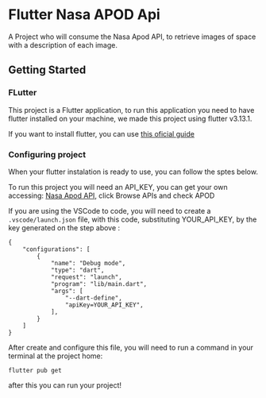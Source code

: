 # Flutter Nasa APOD Api

A Project who will consume the Nasa Apod API, to retrieve images of space with a description of each image.

## Getting Started

### FLutter
This project is a Flutter application, to run this application you need to have flutter installed on your machine, we made this project using flutter v3.13.1.

If you want to install flutter, you can use [this oficial guide](https://docs.flutter.dev/get-started/install)

### Configuring project

When your flutter instalation is ready to use, you can follow the sptes below.

To run this project you will need an API_KEY, you can get your own accessing: [Nasa Apod API](https://api.nasa.gov), click Browse APIs and check APOD

If you are using the VSCode to code, you will need to create a `.vscode/launch.json` file, with this code, substituting YOUR_API_KEY, by the key generated on the step above :

```
{
    "configurations": [
        {
            "name": "Debug mode",
            "type": "dart",
            "request": "launch",
            "program": "lib/main.dart",
            "args": [
                "--dart-define",
                "apiKey=YOUR_API_KEY",
            ],
        }
    ]
}
```

After create and configure this file, you will need to run a command in your terminal at the project home:
```
flutter pub get
```
after this you can run your project!
